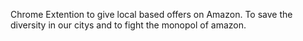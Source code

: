 
Chrome Extention to give local based offers on Amazon. To save the diversity in our citys and to fight the monopol of amazon. 
